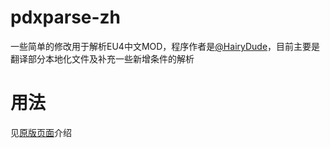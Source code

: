 # pdxparse-zh
一些简单的修改用于解析EU4中文MOD，程序作者是[@HairyDude](https://github.com/HairyDude)，目前主要是翻译部分本地化文件及补充一些新增条件的解析
# 用法
见[原版页面](https://github.com/HairyDude/pdxparse)介绍
